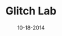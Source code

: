 ---
layout: showcase
title: "Glitch Lab"
flash: http://armorgames.com/play/16042/glitch-lab
website: http://armorgames.com/play/16042/glitch-lab
date: "10-18-2014"
---